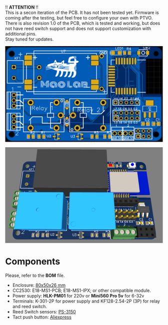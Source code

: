 !! **ATTENTION** !!  
This is a secon iteration of the PCB. It has not been tested yet. Firmware is coming after the testing, but feel free to configure your own with PTVO.     
There is also revision 1.0 of the PCB, which is tested and working, but does not have reed switch support and does not support customization with additional pins.  
Stay tuned for updates.  

![Alt Text](../img/pcb.png)  
  
![Alt Text](../img/pcb3d.png)  

# Components
Please, refer to the **BOM** file.

- Enclosure: [80x50x26 mm](https://www.aliexpress.com/item/1005002656761229.html)
- CC2530: E18-MS1-PCB; E18-MS1-IPX; or other compatible module.
- Power supply: **HLK-PM01** for 220v or **Mini560 Pro 5v** for 6-32v
- Terminals: K-301-2P for power supply and KF128-2.54-2P (3P) for relay and reed switch.
- Reed Switch sensors: [PS-3150](https://www.aliexpress.com/item/4000209658438.html)
- Tact push button: [Aliexpress](https://www.aliexpress.com/item/32633728422.html)
